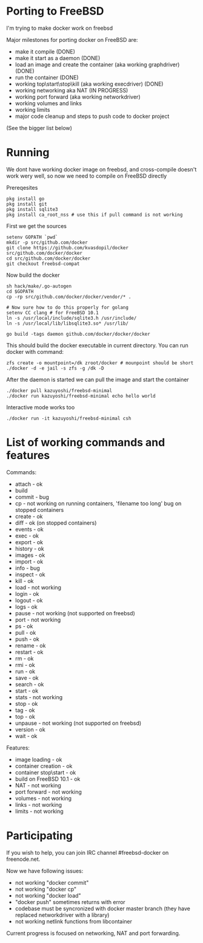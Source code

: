 # Porting to FreeBSD
I'm trying to make docker work on freebsd

Major milestones for porting docker on FreeBSD are:

* make it compile (DONE)
* make it start as a daemon (DONE)
* load an image and create the container (aka working graphdriver) (DONE)
* run the container (DONE)
* working top\start\stop\kill (aka working execdriver) (DONE)
* working networking aka NAT (IN PROGRESS)
* working port forward (aka working networkdriver)
* working volumes and links
* working limits
* major code cleanup and steps to push code to docker project

(See the bigger list below)

# Running
We dont have working docker image on freebsd, and cross-compile doesn't work wery well, so now we need to compile on FreeBSD directly

Prereqesites

    pkg install go
    pkg install git
    pkg install sqlite3
    pkg install ca_root_nss # use this if pull command is not working

First we get the sources

    setenv GOPATH `pwd`
    mkdir -p src/github.com/docker    
    git clone https://github.com/kvasdopil/docker src/github.com/docker/docker
    cd src/github.com/docker/docker
    git checkout freebsd-compat
    
Now build the docker

    sh hack/make/.go-autogen
    cd $GOPATH
    cp -rp src/github.com/docker/docker/vendor/* .

    # Now sure how to do this properly for golang
    setenv CC clang # for FreeBSD 10.1
    ln -s /usr/local/include/sqlite3.h /usr/include/
    ln -s /usr/local/lib/libsqlite3.so* /usr/lib/

    go build -tags daemon github.com/docker/docker/docker

This should build the docker executable in current directory. You can run docker with command:
    
    zfs create -o mountpoint=/dk zroot/docker # mounpoint should be short
    ./docker -d -e jail -s zfs -g /dk -D

After the daemon is started we can pull the image and start the container

    ./docker pull kazuyoshi/freebsd-minimal
    ./docker run kazuyoshi/freebsd-minimal echo hello world
   
Interactive mode works too

    ./docker run -it kazuyoshi/freebsd-minimal csh

# List of working commands and features

Commands:
* attach    - ok
* build
* commit    - bug
* cp        - not working on running containers, 'filename too long' bug on stopped containers
* create    - ok
* diff      - ok (on stopped containers)
* events    - ok
* exec      - ok
* export    - ok
* history   - ok
* images    - ok
* import    - ok
* info      - bug
* inspect   - ok
* kill      - ok
* load      - not working
* login     - ok
* logout    - ok
* logs      - ok
* pause     - not working (not supported on freebsd)
* port      - not working
* ps        - ok
* pull      - ok
* push      - ok
* rename    - ok
* restart   - ok
* rm        - ok
* rmi       - ok
* run       - ok
* save      - ok
* search    - ok
* start     - ok
* stats     - not working
* stop      - ok
* tag       - ok
* top       - ok
* unpause   - not working (not supported on freebsd)
* version   - ok
* wait      - ok

Features:
* image loading         - ok
* container creation    - ok
* container stop\start  - ok
* build on FreeBSD 10.1 - ok
* NAT                   - not working
* port forward          - not working
* volumes               - not working
* links                 - not working
* limits                - not working

# Participating

If you wish to help, you can join IRC channel #freebsd-docker on freenode.net. 

Now we have following issues:
* not working "docker commit"
* not working "docker cp"
* not working "docker load"
* "docker push" sometimes returns with error
* codebase must be syncronized with docker master branch (they have replaced networkdriver with a library)
* not working netlink functions from libcontainer

Current progress is focused on networking, NAT and port forwarding.